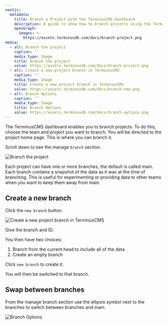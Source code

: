 ```yaml
---
nextjs:
  metadata:
    title: Branch a Project with the TerminusCMS Dashboard
    description: A guide to show how to branch projects using the TerminusCMS dashboard.
    openGraph:
      images: >-
        https://assets.terminusdb.com/docs/branch-project.png
media:
  - alt: Branch the project
    caption: ''
    media_type: Image
    title: Branch the project
    value: https://assets.terminusdb.com/docs/branch-project.png
  - alt: Create a new project branch in TerminusCMS
    caption: ''
    media_type: Image
    title: Create a new project branch in TerminusCMS
    value: https://assets.terminusdb.com/docs/branch-new.png
  - alt: Branch Options
    caption: ''
    media_type: Image
    title: Branch Options
    value: https://assets.terminusdb.com/docs/branch-options.png
---
```


The TerminusCMS dashboard enables you to branch projects. To do this, choose the team and project you want to branch. You will be directed to the project home page. This is where you can branch it.

Scroll down to see the manage `branch` section.

![Branch the project](https://assets.terminusdb.com/docs/branch-project.png)

Each project can have one or more branches, the default is called main. Each branch contains a snapshot of the data as it was at the time of branching. This is useful for experimenting or providing data to other teams when you want to keep them away from main.

## Create a new branch

Click the `new branch` button.

![Create a new project branch in TerminusCMS](https://assets.terminusdb.com/docs/branch-new.png)

Give the branch and ID.

You then have two choices:

1.  Branch from the current head to include all of the data
2.  Create an empty branch

Click `new branch` to create it.

You will then be switched to that branch.

## Swap between branches

From the manage branch section use the ellipsis symbol next to the branches to switch between branches and main.

![Branch Options](https://assets.terminusdb.com/docs/branch-options.png)